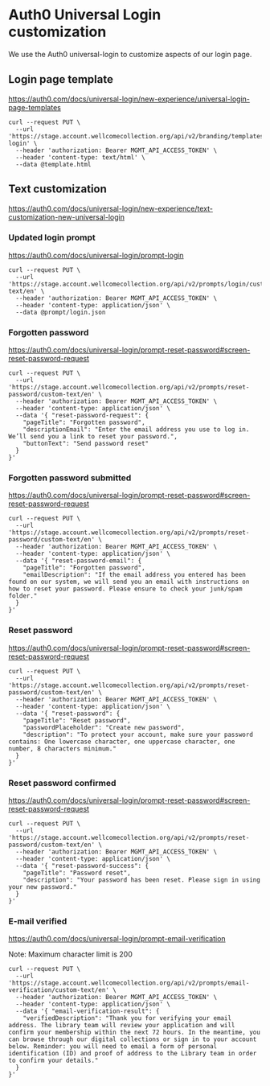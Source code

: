 # Auth0 Universal Login customization

We use the Auth0 universal-login to customize aspects of our login page.

## Login page template

https://auth0.com/docs/universal-login/new-experience/universal-login-page-templates

```
curl --request PUT \
  --url 'https://stage.account.wellcomecollection.org/api/v2/branding/templates/universal-login' \
  --header 'authorization: Bearer MGMT_API_ACCESS_TOKEN' \
  --header 'content-type: text/html' \
  --data @template.html
```

## Text customization

https://auth0.com/docs/universal-login/new-experience/text-customization-new-universal-login

### Updated login prompt

https://auth0.com/docs/universal-login/prompt-login

```
curl --request PUT \
  --url 'https://stage.account.wellcomecollection.org/api/v2/prompts/login/custom-text/en' \
  --header 'authorization: Bearer MGMT_API_ACCESS_TOKEN' \
  --header 'content-type: application/json' \
  --data @prompt/login.json
```

### Forgotten password

https://auth0.com/docs/universal-login/prompt-reset-password#screen-reset-password-request

```
curl --request PUT \
  --url 'https://stage.account.wellcomecollection.org/api/v2/prompts/reset-password/custom-text/en' \
  --header 'authorization: Bearer MGMT_API_ACCESS_TOKEN' \
  --header 'content-type: application/json' \
  --data '{ "reset-password-request": {
    "pageTitle": "Forgotten password",
    "descriptionEmail": "Enter the email address you use to log in. We’ll send you a link to reset your password.",
    "buttonText": "Send password reset"
  }
}'
```

### Forgotten password submitted

https://auth0.com/docs/universal-login/prompt-reset-password#screen-reset-password-request

```
curl --request PUT \
  --url 'https://stage.account.wellcomecollection.org/api/v2/prompts/reset-password/custom-text/en' \
  --header 'authorization: Bearer MGMT_API_ACCESS_TOKEN' \
  --header 'content-type: application/json' \
  --data '{ "reset-password-email": {
    "pageTitle": "Forgotten password",
    "emailDescription": "If the email address you entered has been found on our system, we will send you an email with instructions on how to reset your password. Please ensure to check your junk/spam folder."
  }
}'
```

### Reset password

https://auth0.com/docs/universal-login/prompt-reset-password#screen-reset-password-request

```
curl --request PUT \
  --url 'https://stage.account.wellcomecollection.org/api/v2/prompts/reset-password/custom-text/en' \
  --header 'authorization: Bearer MGMT_API_ACCESS_TOKEN' \
  --header 'content-type: application/json' \
  --data '{ "reset-password": {
    "pageTitle": "Reset password",
    "passwordPlaceholder": "Create new password",
    "description": "To protect your account, make sure your password contains: One lowercase character, one uppercase character, one number, 8 characters minimum."
  }
}'
```

### Reset password confirmed

https://auth0.com/docs/universal-login/prompt-reset-password#screen-reset-password-request

```
curl --request PUT \
  --url 'https://stage.account.wellcomecollection.org/api/v2/prompts/reset-password/custom-text/en' \
  --header 'authorization: Bearer MGMT_API_ACCESS_TOKEN' \
  --header 'content-type: application/json' \
  --data '{ "reset-password-success": {
    "pageTitle": "Password reset",
    "description": "Your password has been reset. Please sign in using your new password."
  }
}'
```

### E-mail verified

https://auth0.com/docs/universal-login/prompt-email-verification

Note: Maximum character limit is 200

```
curl --request PUT \
  --url 'https://stage.account.wellcomecollection.org/api/v2/prompts/email-verification/custom-text/en' \
  --header 'authorization: Bearer MGMT_API_ACCESS_TOKEN' \
  --header 'content-type: application/json' \
  --data '{ "email-verification-result": {
    "verifiedDescription": "Thank you for verifying your email address. The library team will review your application and will confirm your membership within the next 72 hours. In the meantime, you can browse through our digital collections or sign in to your account below. Reminder: you will need to email a form of personal identification (ID) and proof of address to the Library team in order to confirm your details."
  }
}'
```
